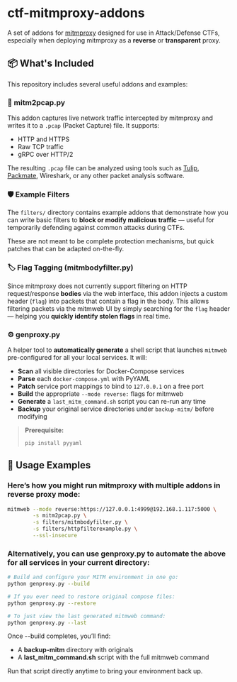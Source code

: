 # ctf-mitmproxy-addons

A set of addons for [mitmproxy](https://mitmproxy.org/) designed for use in Attack/Defense CTFs, especially when deploying mitmproxy as a **reverse** or **transparent** proxy.

## 📦 What's Included

This repository includes several useful addons and examples:

### 🔄 mitm2pcap.py
This addon captures live network traffic intercepted by mitmproxy and writes it to a `.pcap` (Packet Capture) file. It supports:

- HTTP and HTTPS  
- Raw TCP traffic  
- gRPC over HTTP/2  

The resulting `.pcap` file can be analyzed using tools such as [Tulip](https://github.com/OpenAttackDefenseTools/tulip.git), [Packmate](https://gitlab.com/packmate/Packmate.git), Wireshark, or any other packet analysis software.

### 🛡️ Example Filters
The `filters/` directory contains example addons that demonstrate how you can write basic filters to **block or modify malicious traffic** — useful for temporarily defending against common attacks during CTFs.

These are not meant to be complete protection mechanisms, but quick patches that can be adapted on-the-fly.

### 🏷️ Flag Tagging (mitmbodyfilter.py)
Since mitmproxy does not currently support filtering on HTTP request/response **bodies** via the web interface, this addon injects a custom header (`flag`) into packets that contain a flag in the body. This allows filtering packets via the mitmweb UI by simply searching for the `flag` header — helping you **quickly identify stolen flags** in real time.

### ⚙️ genproxy.py
A helper tool to **automatically generate** a shell script that launches `mitmweb` pre-configured for all your local services. It will:

- **Scan** all visible directories for Docker-Compose services  
- **Parse** each `docker-compose.yml` with PyYAML  
- **Patch** service port mappings to bind to `127.0.0.1` on a free port  
- **Build** the appropriate `--mode reverse:` flags for mitmweb  
- **Generate** a `last_mitm_command.sh` script you can re-run any time  
- **Backup** your original service directories under `backup-mitm/` before modifying  

> **Prerequisite:**  
> ```bash
> pip install pyyaml
> ```

## 🚀 Usage Examples

### Here’s how you might run mitmproxy with multiple addons in reverse proxy mode:
```bash
mitmweb --mode reverse:https://127.0.0.1:4999@192.168.1.117:5000 \
        -s mitm2pcap.py \
        -s filters/mitmbodyfilter.py \
        -s filters/httpfilterexample.py \
        --ssl-insecure
```

### Alternatively, you can use genproxy.py to automate the above for all services in your current directory:

```bash
# Build and configure your MITM environment in one go:
python genproxy.py --build

# If you ever need to restore original compose files:
python genproxy.py --restore

# To just view the last generated mitmweb command:
python genproxy.py --last
```

Once --build completes, you’ll find:
- A **backup-mitm** directory with originals
- A **last_mitm_command.sh** script with the full mitmweb command

Run that script directly anytime to bring your environment back up.
